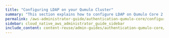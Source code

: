 ```yaml
---
title: "Configuring LDAP on your Qumulo Cluster"
summary: "This section explains how to configure LDAP on Qumulo Core 2.12.1 (and higher)."
permalink: /aws-administrator-guide/authentication-qumulo-core/configuring-ldap.html
sidebar: cloud_native_aws_administrator_guide_sidebar
include_content: content-reuse/admin-guides/authentication-qumulo-core/configuring-ldap.md
---
```

